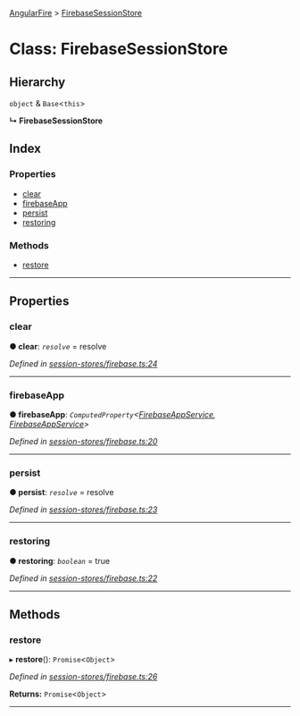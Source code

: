 [AngularFire](../README.md) > [FirebaseSessionStore](../classes/firebasesessionstore.md)

# Class: FirebaseSessionStore

## Hierarchy

  `object` & `Base`<`this`>

**↳ FirebaseSessionStore**

## Index

### Properties

* [clear](firebasesessionstore.md#clear)
* [firebaseApp](firebasesessionstore.md#firebaseapp)
* [persist](firebasesessionstore.md#persist)
* [restoring](firebasesessionstore.md#restoring)

### Methods

* [restore](firebasesessionstore.md#restore)

---

## Properties

<a id="clear"></a>

###  clear

**● clear**: *`resolve`* =  resolve

*Defined in [session-stores/firebase.ts:24](https://github.com/firebase/emberfire/blob/8580d84/addon/session-stores/firebase.ts#L24)*

___
<a id="firebaseapp"></a>

###  firebaseApp

**● firebaseApp**: *`ComputedProperty`<[FirebaseAppService](firebaseappservice.md), [FirebaseAppService](firebaseappservice.md)>*

*Defined in [session-stores/firebase.ts:20](https://github.com/firebase/emberfire/blob/8580d84/addon/session-stores/firebase.ts#L20)*

___
<a id="persist"></a>

###  persist

**● persist**: *`resolve`* =  resolve

*Defined in [session-stores/firebase.ts:23](https://github.com/firebase/emberfire/blob/8580d84/addon/session-stores/firebase.ts#L23)*

___
<a id="restoring"></a>

###  restoring

**● restoring**: *`boolean`* = true

*Defined in [session-stores/firebase.ts:22](https://github.com/firebase/emberfire/blob/8580d84/addon/session-stores/firebase.ts#L22)*

___

## Methods

<a id="restore"></a>

###  restore

▸ **restore**(): `Promise`<`Object`>

*Defined in [session-stores/firebase.ts:26](https://github.com/firebase/emberfire/blob/8580d84/addon/session-stores/firebase.ts#L26)*

**Returns:** `Promise`<`Object`>

___

